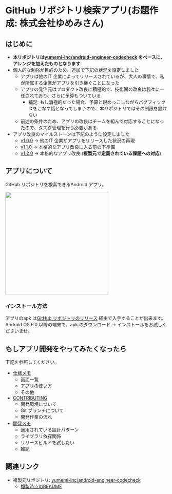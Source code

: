 # GitHub リポジトリ検索アプリ(お題作成: 株式会社ゆめみさん)
## はじめに
* **本リポジトリは[yumemi-inc/android-engineer-codecheck] をベースに、アレンジを加えたものとなります**
* 個人的な勉強が目的のため、追加で下記の状況を設定しました
    * アプリは他のIT 企業によってリリースされているが、大人の事情で、私が所属する企業がアプリを引き継ぐことになった
    * アプリの発注元はプロダクト改良に積極的で、技術面の改良は我々に一任されており、さらに予算もついている
        * 補足: もし消極的だった場合、予算と睨めっこしながらバグフィックスをこなす話となってしまうので、本リポジトリではその制限を設けない
    * 前述の条件のため、アプリの改良はチームを組んで対応することになったので、タスク管理を行う必要がある
* アプリ改良のマイルストーンは下記のように設定しました
    * [v1.0.0](https://github.com/tshion/yumemi-inc_android-engineer-codecheck/milestone/1) -> 他のIT 企業がアプリをリリースした状況の再現
    * [v1.1.0](https://github.com/tshion/yumemi-inc_android-engineer-codecheck/milestone/3) -> 本格的なアプリ改良に入る前の下準備
    * [v1.2.0](https://github.com/tshion/yumemi-inc_android-engineer-codecheck/milestone/2) -> 本格的なアプリ改良 (**複製元で定義されている課題への対応**)



## アプリについて
GitHub リポジトリを検索できるAndroid アプリ。

<img src="docs/app.gif" width="320" />

### インストール方法
アプリのapk は[GitHub リポジトリのリリース](https://github.com/tshion/yumemi-inc_android-engineer-codecheck/releases) 経由で入手することが出来ます。
Android OS 6.0 以降の端末で、apk のダウンロード → インストールをお試しくださいませ。



## もしアプリ開発をやってみたくなったら
下記を参照してください。

* [仕様メモ](./docs/SpecNotes.md)
    * 画面一覧
    * アプリの使い方
    * その他
* [CONTRIBUTING](./CONTRIBUTING.md)
    * 開発環境について
    * Git ブランチについて
    * 開発作業の流れ
* [開発メモ](./docs/DevNotes.md)
    * 適用されている設計パターン
    * ライブラリ依存関係
    * リリースビルドを試したい
    * 雑記



## 関連リンク
* 複製元リポジトリ: [yumemi-inc/android-engineer-codecheck]
    * [複製時点のREADME](./docs/README.original.md)



[yumemi-inc/android-engineer-codecheck]: https://github.com/yumemi-inc/android-engineer-codecheck/tree/06e32c7fe9879ad35d4b8e02688169fc805f30f0
